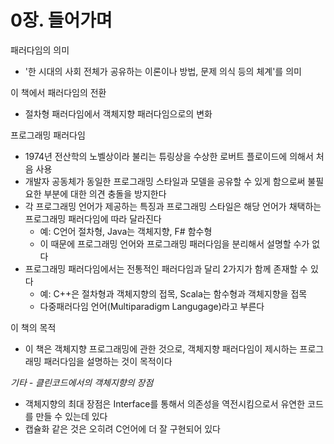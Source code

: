 # 0장. 들어가며

패러다임의 의미
- '한 시대의 사회 전체가 공유하는 이론이나 방법, 문제 의식 등의 체계'를 의미

이 책에서 패러다임의 전환
- 절차형 패러다임에서 객체지향 패러다임으로의 변화

프로그래밍 패러다임
- 1974년 전산학의 노벨상이라 불리는 튜링상을 수상한 로버트 플로이드에 의해서 처음 사용
- 개발자 공동체가 동일한 프로그래밍 스타일과 모델을 공유할 수 있게 함으로써 불필요한 부분에 대한 의견 충돌을 방지한다
- 각 프로그래밍 언어가 제공하는 특징과 프로그래밍 스타일은 해당 언어가 채택하는 프로그래밍 패러다임에 따라 달라진다
   - 예: C언어 절차형, Java는 객체지향, F# 함수형
   - 이 때문에 프로그래밍 언어와 프로그래밍 패러다임을 분리해서 설명할 수가 없다
- 프로그래밍 패러다임에서는 전통적인 패러다임과 달리 2가지가 함께 존재할 수 있다
   - 예: C++은 절차형과 객체지향의 접목, Scala는 함수형과 객체지향을 접목
   - 다중패러다임 언어(Multiparadigm Langugage)라고 부른다

이 책의 목적
- 이 책은 객체지향 프로그래밍에 관한 것으로, 객체지향 패러다임이 제시하는 프로그래밍 패러다임을 설명하는 것이 목적이다

_기타 - 클린코드에서의 객체지향의 장점_
- 객체지향의 최대 장점은 Interface를 통해서 의존성을 역전시킴으로서 유연한 코드를 만들 수 있는데 있다
- 캡슐화 같은 것은 오히려 C언어에 더 잘 구현되어 있다